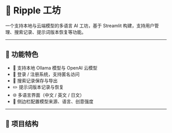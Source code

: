 # 🌊 Ripple 工坊

一个支持本地与云端模型的多语言 AI 工坊，基于 Streamlit 构建，支持用户管理、搜索记录、提示词版本恢复等功能。

---

## 🚀 功能特色

- 🧠 支持本地 Ollama 模型与 OpenAI 云模型
- 🔐 登录 / 注册系统，支持匿名访问
- 📜 搜索记录保存与导出
- ✏️ 提示词版本记录与恢复
- 🌐 多语言界面（中文 / 英文 / 日文）
- 🧭 侧边栏配置模型来源、语言、创意强度

---

## 🧱 项目结构


